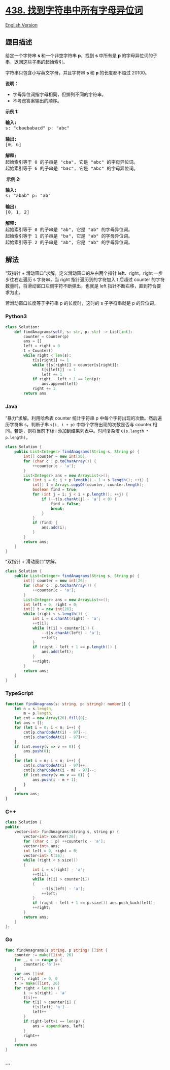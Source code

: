 # [438. 找到字符串中所有字母异位词](https://leetcode-cn.com/problems/find-all-anagrams-in-a-string)

[English Version](/solution/0400-0499/0438.Find%20All%20Anagrams%20in%20a%20String/README_EN.md)

## 题目描述

<!-- 这里写题目描述 -->

<p>给定一个字符串&nbsp;<strong>s&nbsp;</strong>和一个非空字符串&nbsp;<strong>p</strong>，找到&nbsp;<strong>s&nbsp;</strong>中所有是&nbsp;<strong>p&nbsp;</strong>的字母异位词的子串，返回这些子串的起始索引。</p>

<p>字符串只包含小写英文字母，并且字符串&nbsp;<strong>s&nbsp;</strong>和 <strong>p&nbsp;</strong>的长度都不超过 20100。</p>

<p><strong>说明：</strong></p>

<ul>
	<li>字母异位词指字母相同，但排列不同的字符串。</li>
	<li>不考虑答案输出的顺序。</li>
</ul>

<p><strong>示例&nbsp;1:</strong></p>

<pre>
<strong>输入:</strong>
s: &quot;cbaebabacd&quot; p: &quot;abc&quot;

<strong>输出:</strong>
[0, 6]

<strong>解释:</strong>
起始索引等于 0 的子串是 &quot;cba&quot;, 它是 &quot;abc&quot; 的字母异位词。
起始索引等于 6 的子串是 &quot;bac&quot;, 它是 &quot;abc&quot; 的字母异位词。
</pre>

<p><strong>&nbsp;示例 2:</strong></p>

<pre>
<strong>输入:</strong>
s: &quot;abab&quot; p: &quot;ab&quot;

<strong>输出:</strong>
[0, 1, 2]

<strong>解释:</strong>
起始索引等于 0 的子串是 &quot;ab&quot;, 它是 &quot;ab&quot; 的字母异位词。
起始索引等于 1 的子串是 &quot;ba&quot;, 它是 &quot;ab&quot; 的字母异位词。
起始索引等于 2 的子串是 &quot;ab&quot;, 它是 &quot;ab&quot; 的字母异位词。
</pre>

## 解法

<!-- 这里可写通用的实现逻辑 -->

“双指针 + 滑动窗口”求解。定义滑动窗口的左右两个指针 left、right，right 一步步往右走遍历 s 字符串，当 right 指针遍历到的字符加入 t 后超过 counter 的字符数量时，将滑动窗口左侧字符不断弹出，也就是 left 指针不断右移，直到符合要求为止。

若滑动窗口长度等于字符串 p 的长度时，这时的 s 子字符串就是 p 的异位词。

<!-- tabs:start -->

### **Python3**

<!-- 这里可写当前语言的特殊实现逻辑 -->

```python
class Solution:
    def findAnagrams(self, s: str, p: str) -> List[int]:
        counter = Counter(p)
        ans = []
        left = right = 0
        t = Counter()
        while right < len(s):
            t[s[right]] += 1
            while t[s[right]] > counter[s[right]]:
                t[s[left]] -= 1
                left += 1
            if right - left + 1 == len(p):
                ans.append(left)
            right += 1
        return ans
```

### **Java**

<!-- 这里可写当前语言的特殊实现逻辑 -->

“暴力”求解。利用哈希表 counter 统计字符串 p 中每个字符出现的次数。然后遍历字符串 s，判断子串 `s[i, i + p)` 中每个字符出现的次数是否与 counter 相同。若是，则将当前下标 i 添加到结果列表中。时间复杂度 `O(s.length * p.length)`。

```java
class Solution {
    public List<Integer> findAnagrams(String s, String p) {
        int[] counter = new int[26];
        for (char c : p.toCharArray()) {
            ++counter[c - 'a'];
        }
        List<Integer> ans = new ArrayList<>();
        for (int i = 0; i + p.length() - 1 < s.length(); ++i) {
            int[] t = Arrays.copyOf(counter, counter.length);
            boolean find = true;
            for (int j = i; j < i + p.length(); ++j) {
                if (--t[s.charAt(j) - 'a'] < 0) {
                    find = false;
                    break;
                }
            }
            if (find) {
                ans.add(i);
            }
        }
        return ans;
    }
}
```

“双指针 + 滑动窗口”求解。

```java
class Solution {
    public List<Integer> findAnagrams(String s, String p) {
        int[] counter = new int[26];
        for (char c : p.toCharArray()) {
            ++counter[c - 'a'];
        }
        List<Integer> ans = new ArrayList<>();
        int left = 0, right = 0;
        int[] t = new int[26];
        while (right < s.length()) {
            int i = s.charAt(right) - 'a';
            ++t[i];
            while (t[i] > counter[i]) {
                --t[s.charAt(left) - 'a'];
                ++left;
            }
            if (right - left + 1 == p.length()) {
                ans.add(left);
            }
            ++right;
        }
        return ans;
    }
}
```

### **TypeScript**

```ts
function findAnagrams(s: string, p: string): number[] {
    let n = s.length,
        m = p.length;
    let cnt = new Array(26).fill(0);
    let ans = [];
    for (let i = 0; i < m; i++) {
        cnt[p.charCodeAt(i) - 97]--;
        cnt[s.charCodeAt(i) - 97]++;
    }
    if (cnt.every(v => v == 0)) {
        ans.push(0);
    }
    for (let i = m; i < n; i++) {
        cnt[s.charCodeAt(i) - 97]++;
        cnt[s.charCodeAt(i - m) - 97]--;
        if (cnt.every(v => v == 0)) {
            ans.push(i - m + 1);
        }
    }
    return ans;
}
```

### **C++**

```cpp
class Solution {
public:
    vector<int> findAnagrams(string s, string p) {
        vector<int> counter(26);
        for (char c : p) ++counter[c - 'a'];
        vector<int> ans;
        int left = 0, right = 0;
        vector<int> t(26);
        while (right < s.size())
        {
            int i = s[right] - 'a';
            ++t[i];
            while (t[i] > counter[i])
            {
                --t[s[left] - 'a'];
                ++left;
            }
            if (right - left + 1 == p.size()) ans.push_back(left);
            ++right;
        }
        return ans;
    }
};
```

### **Go**

```go
func findAnagrams(s string, p string) []int {
	counter := make([]int, 26)
	for _, c := range p {
		counter[c-'a']++
	}
	var ans []int
	left, right := 0, 0
	t := make([]int, 26)
	for right < len(s) {
		i := s[right] - 'a'
		t[i]++
		for t[i] > counter[i] {
			t[s[left]-'a']--
			left++
		}
		if right-left+1 == len(p) {
			ans = append(ans, left)
		}
		right++
	}
	return ans
}
```

### **...**

```

```

<!-- tabs:end -->
